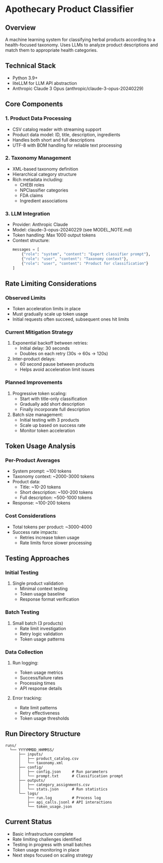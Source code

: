 # Apothecary Product Classifier

## Overview
A machine learning system for classifying herbal products according to a health-focused taxonomy. Uses LLMs to analyze product descriptions and match them to appropriate health categories.

## Technical Stack
- Python 3.9+
- liteLLM for LLM API abstraction
- Anthropic Claude 3 Opus (anthropic/claude-3-opus-20240229)

## Core Components

### 1. Product Data Processing
- CSV catalog reader with streaming support
- Product data model: ID, title, description, ingredients
- Handles both short and full descriptions
- UTF-8 with BOM handling for reliable text processing

### 2. Taxonomy Management
- XML-based taxonomy definition
- Hierarchical category structure
- Rich metadata including:
  - CHEBI roles
  - NPClassifier categories
  - FDA claims
  - Ingredient associations

### 3. LLM Integration
- Provider: Anthropic Claude
- Model: claude-3-opus-20240229 (see MODEL_NOTE.md)
- Token handling: Max 1000 output tokens
- Context structure:
  ```python
  messages = [
      {"role": "system", "content": "Expert classifier prompt"},
      {"role": "user", "content": "Taxonomy context"},
      {"role": "user", "content": "Product for classification"}
  ]
  ```

## Rate Limiting Considerations

### Observed Limits
- Token acceleration limits in place
- Must gradually scale up token usage
- Initial requests often succeed, subsequent ones hit limits

### Current Mitigation Strategy
1. Exponential backoff between retries:
   - Initial delay: 30 seconds
   - Doubles on each retry (30s → 60s → 120s)
2. Inter-product delays:
   - 60 second pause between products
   - Helps avoid acceleration limit issues

### Planned Improvements
1. Progressive token scaling:
   - Start with title-only classification
   - Gradually add short description
   - Finally incorporate full description
2. Batch size management:
   - Initial testing with 3 products
   - Scale up based on success rate
   - Monitor token acceleration

## Token Usage Analysis

### Per-Product Averages
- System prompt: ~100 tokens
- Taxonomy context: ~2000-3000 tokens
- Product data:
  - Title: ~10-20 tokens
  - Short description: ~100-200 tokens
  - Full description: ~500-1000 tokens
- Response: ~100-200 tokens

### Cost Considerations
- Total tokens per product: ~3000-4000
- Success rate impacts:
  - Retries increase token usage
  - Rate limits force slower processing

## Testing Approaches

### Initial Testing
1. Single product validation
   - Minimal context testing
   - Token usage baseline
   - Response format verification

### Batch Testing
1. Small batch (3 products)
   - Rate limit investigation
   - Retry logic validation
   - Token usage patterns

### Data Collection
1. Run logging:
   - Token usage metrics
   - Success/failure rates
   - Processing times
   - API response details

2. Error tracking:
   - Rate limit patterns
   - Retry effectiveness
   - Token usage thresholds

## Run Directory Structure
```
runs/
  └── YYYYMMDD_HHMMSS/
      ├── inputs/
      │   ├── product_catalog.csv
      │   └── taxonomy.xml
      ├── config/
      │   ├── config.json     # Run parameters
      │   └── prompt.txt      # Classification prompt
      ├── outputs/
      │   ├── category_assignments.csv
      │   └── stats.json      # Run statistics
      └── logs/
          ├── run.log         # Process log
          ├── api_calls.jsonl # API interactions
          └── token_usage.json
```

## Current Status
- Basic infrastructure complete
- Rate limiting challenges identified
- Testing in progress with small batches
- Token usage monitoring in place
- Next steps focused on scaling strategy